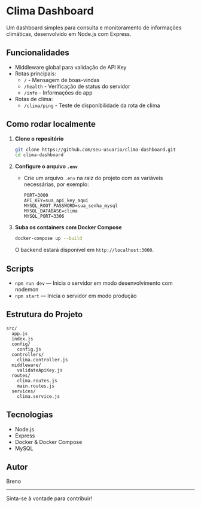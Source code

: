 # Clima Dashboard

Um dashboard simples para consulta e monitoramento de informações climáticas, desenvolvido em Node.js com Express.

## Funcionalidades

- Middleware global para validação de API Key
- Rotas principais:
  - `/` - Mensagem de boas-vindas
  - `/health` - Verificação de status do servidor
  - `/info` - Informações do app
- Rotas de clima:
  - `/clima/ping` - Teste de disponibilidade da rota de clima

## Como rodar localmente

1. **Clone o repositório**
   ```sh
   git clone https://github.com/seu-usuario/clima-dashboard.git
   cd clima-dashboard
   ```

2. **Configure o arquivo `.env`**
   - Crie um arquivo `.env` na raiz do projeto com as variáveis necessárias, por exemplo:
     ```
     PORT=3000
     API_KEY=sua_api_key_aqui
     MYSQL_ROOT_PASSWORD=sua_senha_mysql
     MYSQL_DATABASE=clima
     MYSQL_PORT=3306
     ```

3. **Suba os containers com Docker Compose**
   ```sh
   docker-compose up --build
   ```

   O backend estará disponível em `http://localhost:3000`.

## Scripts

- `npm run dev` — Inicia o servidor em modo desenvolvimento com nodemon
- `npm start` — Inicia o servidor em modo produção

## Estrutura do Projeto

```
src/
  app.js
  index.js
  config/
    config.js
  controllers/
    clima.controller.js
  middleware/
    validateApiKey.js
  routes/
    clima.routes.js
    main.routes.js
  services/
    clima.service.js
```

## Tecnologias

- Node.js
- Express
- Docker & Docker Compose
- MySQL

## Autor

Breno

---
Sinta-se à vontade para contribuir!